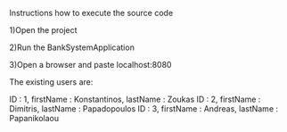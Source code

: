 Instructions how to execute the source code

1)Open the project

2)Run the BankSystemApplication

3)Open a browser and paste localhost:8080

The existing users are:

ID : 1, firstName : Konstantinos, lastName : Zoukas
ID : 2, firstName : Dimitris, lastName : Papadopoulos
ID : 3, firstName : Andreas, lastName : Papanikolaou
